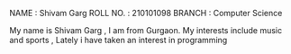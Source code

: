 NAME : Shivam Garg ROLL NO. : 210101098 BRANCH : Computer Science

My name is Shivam Garg , I am from Gurgaon. My interests include music and sports , Lately i have taken an interest in programming
 
